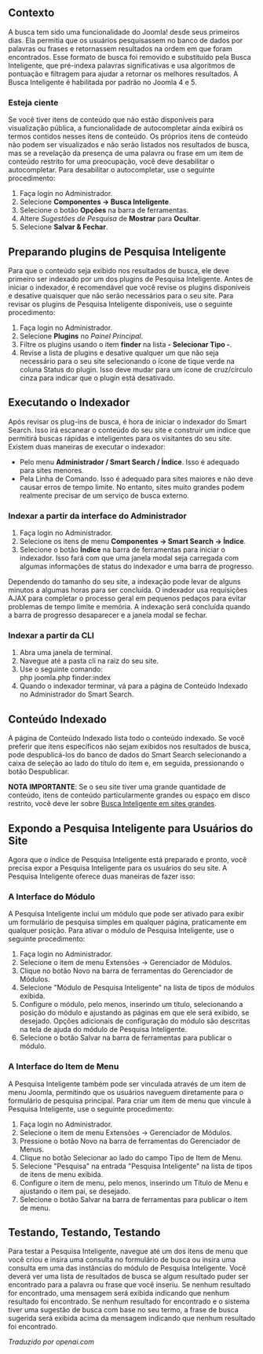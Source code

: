 <!-- Filename: Smart_Search_quickstart_guide / Display title: Início Rápido da Pesquisa Inteligente   -->

## Contexto

A busca tem sido uma funcionalidade do Joomla! desde seus primeiros dias. Ela permitia que os usuários pesquisassem no banco de dados por palavras ou frases e retornassem resultados na ordem em que foram encontrados. Esse formato de busca foi removido e substituído pela Busca Inteligente, que pré-indexa palavras significativas e usa algoritmos de pontuação e filtragem para ajudar a retornar os melhores resultados. A Busca Inteligente é habilitada por padrão no Joomla 4 e 5.

### Esteja ciente

Se você tiver itens de conteúdo que não estão disponíveis para visualização pública, a funcionalidade de autocompletar ainda exibirá os termos contidos nesses itens de conteúdo. Os próprios itens de conteúdo não podem ser visualizados e não serão listados nos resultados de busca, mas se a revelação da presença de uma palavra ou frase em um item de conteúdo restrito for uma preocupação, você deve desabilitar o autocompletar. Para desabilitar o autocompletar, use o seguinte procedimento:

1. Faça login no Administrador.
2. Selecione **Componentes → Busca Inteligente**.
3. Selecione o botão **Opções** na barra de ferramentas.
4. Altere *Sugestões de Pesquisa* de **Mostrar** para **Ocultar**.
5. Selecione **Salvar & Fechar**.

## Preparando plugins de Pesquisa Inteligente

Para que o conteúdo seja exibido nos resultados de busca, ele deve primeiro ser indexado por um dos plugins de Pesquisa Inteligente. Antes de iniciar o indexador, é recomendável que você revise os plugins disponíveis e desative quaisquer que não serão necessários para o seu site. Para revisar os plugins de Pesquisa Inteligente disponíveis, use o seguinte procedimento:

1. Faça login no Administrador.
2. Selecione **Plugins** no *Painel Principal*.
3. Filtre os plugins usando o item **finder** na lista **- Selecionar Tipo -**.
4. Revise a lista de plugins e desative qualquer um que não seja necessário para o seu site selecionando o ícone de tique verde na coluna Status do plugin. Isso deve mudar para um ícone de cruz/círculo cinza para indicar que o plugin está desativado.

## Executando o Indexador

Após revisar os plug-ins de busca, é hora de iniciar o indexador do Smart Search. Isso irá escanear o conteúdo do seu site e construir um índice que permitirá buscas rápidas e inteligentes para os visitantes do seu site. Existem duas maneiras de executar o indexador:

* Pelo menu **Administrador / Smart Search / Índice**. Isso é adequado para sites menores.
* Pela Linha de Comando. Isso é adequado para sites maiores e não deve causar erros de tempo limite. No entanto, sites muito grandes podem realmente precisar de um serviço de busca externo.

### Indexar a partir da interface do Administrador

1. Faça login no Administrador.
2. Selecione os itens de menu **Componentes → Smart Search → Índice**.
3. Selecione o botão **Índice** na barra de ferramentas para iniciar o indexador. Isso fará com que uma janela modal seja carregada com algumas informações de status do indexador e uma barra de progresso.

Dependendo do tamanho do seu site, a indexação pode levar de alguns minutos a algumas horas para ser concluída. O indexador usa requisições AJAX para completar o processo geral em pequenos pedaços para evitar problemas de tempo limite e memória. A indexação será concluída quando a barra de progresso desaparecer e a janela modal se fechar.

### Indexar a partir da CLI

1. Abra uma janela de terminal.
2. Navegue até a pasta cli na raiz do seu site.
3. Use o seguinte comando:<br>
   php joomla.php finder:index
4. Quando o indexador terminar, vá para a página de Conteúdo Indexado no Administrador do Smart Search.

## Conteúdo Indexado

A página de Conteúdo Indexado lista todo o conteúdo indexado. Se você preferir que itens específicos não sejam exibidos nos resultados de busca, pode despublicá-los do banco de dados do Smart Search selecionando a caixa de seleção ao lado do título do item e, em seguida, pressionando o botão Despublicar.

**NOTA IMPORTANTE**: Se o seu site tiver uma grande quantidade de conteúdo, itens de conteúdo particularmente grandes ou espaço em disco restrito, você deve ler sobre [Busca Inteligente em sites grandes](jdocmanual?article=user/smart-search/smart-search-on-large-sites "Busca Inteligente em sites grandes").

## Expondo a Pesquisa Inteligente para Usuários do Site

Agora que o índice de Pesquisa Inteligente está preparado e pronto, você precisa expor a Pesquisa Inteligente para os usuários do seu site. A Pesquisa Inteligente oferece duas maneiras de fazer isso:

### A Interface do Módulo

A Pesquisa Inteligente inclui um módulo que pode ser ativado para exibir um formulário de pesquisa simples em qualquer página, praticamente em qualquer posição. Para ativar o módulo de Pesquisa Inteligente, use o seguinte procedimento:

1. Faça login no Administrador.
2. Selecione o item de menu Extensões → Gerenciador de Módulos.
3. Clique no botão Novo na barra de ferramentas do Gerenciador de Módulos.
4. Selecione "Módulo de Pesquisa Inteligente" na lista de tipos de módulos exibida.
5. Configure o módulo, pelo menos, inserindo um título, selecionando a posição do módulo e ajustando as páginas em que ele será exibido, se desejado. Opções adicionais de configuração do módulo são descritas na tela de ajuda do módulo de Pesquisa Inteligente.
6. Selecione o botão Salvar na barra de ferramentas para publicar o módulo.

### A Interface do Item de Menu

A Pesquisa Inteligente também pode ser vinculada através de um item de menu Joomla, permitindo que os usuários naveguem diretamente para o formulário de pesquisa principal. Para criar um item de menu que vincule à Pesquisa Inteligente, use o seguinte procedimento:

1. Faça login no Administrador.
2. Selecione o item de menu Extensões → Gerenciador de Módulos.
3. Pressione o botão Novo na barra de ferramentas do Gerenciador de Menus.
4. Clique no botão Selecionar ao lado do campo Tipo de Item de Menu.
5. Selecione "Pesquisa" na entrada "Pesquisa Inteligente" na lista de tipos de itens de menu exibida.
6. Configure o item de menu, pelo menos, inserindo um Título de Menu e ajustando o item pai, se desejado.
7. Selecione o botão Salvar na barra de ferramentas para publicar o item de menu.

## Testando, Testando, Testando

Para testar a Pesquisa Inteligente, navegue até um dos itens de menu que você criou e insira uma consulta no formulário de busca ou insira uma consulta em uma das instâncias do módulo de Pesquisa Inteligente. Você deverá ver uma lista de resultados de busca se algum resultado puder ser encontrado para a palavra ou frase que você inseriu. Se nenhum resultado for encontrado, uma mensagem será exibida indicando que nenhum resultado foi encontrado. Se nenhum resultado for encontrado e o sistema tiver uma sugestão de busca com base no seu termo, a frase de busca sugerida será exibida acima da mensagem indicando que nenhum resultado foi encontrado.

*Traduzido por openai.com*

